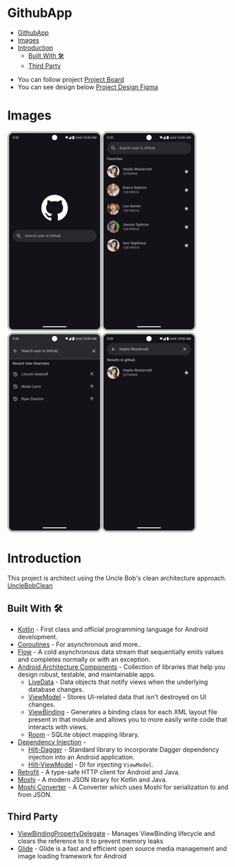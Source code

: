 # GithubApp


<!-- TOC -->
* [GithubApp](#githubapp)
* [Images](#images)
* [Introduction](#introduction)
  * [Built With 🛠](#built-with-)
  * [Third Party](#third-party)
<!-- TOC -->
- You can follow project [Project Board](https://github.com/users/enciyo/projects/4)
- You can see design below [Project Design Figma](https://www.figma.com/file/MIsFyDEJhKm1DrEsxGmCr0/Material-3-Design-Kit-(Community)?type=design&node-id=54695-24851&mode=design&t=9jEE9UF01hJIq7BV-0)


# Images
<img height="452" src="images%2FHome.png" width="214"/><img height="452" src="images%2FHome_favorites.png" width="214"/><img height="452" src="images%2FSearch.png" width="214"/><img height="452" src="images%2FHome_result.png" width="214"/>


# Introduction

This project is architect using the Uncle Bob's clean architecture approach. [UncleBobClean](https://blog.cleancoder.com/uncle-bob/2012/08/13/the-clean-architecture.html)

## Built With 🛠
- [Kotlin](https://kotlinlang.org/) - First class and official programming language for Android development.
- [Coroutines](https://kotlinlang.org/docs/reference/coroutines-overview.html) - For asynchronous and more..
- [Flow](https://kotlin.github.io/kotlinx.coroutines/kotlinx-coroutines-core/kotlinx.coroutines.flow/-flow/) - A cold asynchronous data stream that sequentially emits values and completes normally or with an exception.
- [Android Architecture Components](https://developer.android.com/topic/libraries/architecture) - Collection of libraries that help you design robust, testable, and maintainable apps.
  - [LiveData](https://developer.android.com/topic/libraries/architecture/livedata) - Data objects that notify views when the underlying database changes.
  - [ViewModel](https://developer.android.com/topic/libraries/architecture/viewmodel) - Stores UI-related data that isn't destroyed on UI changes.
  - [ViewBinding](https://developer.android.com/topic/libraries/view-binding) - Generates a binding class for each XML layout file present in that module and allows you to more easily write code that interacts with views.
  - [Room](https://developer.android.com/topic/libraries/architecture/room) - SQLite object mapping library.
- [Dependency Injection](https://developer.android.com/training/dependency-injection) -
  - [Hilt-Dagger](https://dagger.dev/hilt/) - Standard library to incorporate Dagger dependency injection into an Android application.
  - [Hilt-ViewModel](https://developer.android.com/training/dependency-injection/hilt-jetpack) - DI for injecting `ViewModel`.
- [Retrofit](https://square.github.io/retrofit/) - A type-safe HTTP client for Android and Java.
- [Moshi](https://github.com/square/moshi) - A modern JSON library for Kotlin and Java.
- [Moshi Converter](https://github.com/square/retrofit/tree/master/retrofit-converters/moshi) - A Converter which uses Moshi for serialization to and from JSON.

## Third Party
- [ViewBindingPropertyDelegate](https://github.com/androidbroadcast/ViewBindingPropertyDelegate) - Manages ViewBinding lifecycle and clears the reference to it to prevent memory leaks
- [Glide](https://github.com/bumptech/glide) - Glide is a fast and efficient open source media management and image loading framework for Android





